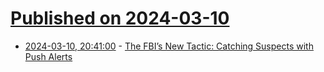 # [Published on 2024-03-10](index.md)

* [2024-03-10, 20:41:00](https://soylentnews.org/article.pl?sid=24/03/09/0243221&from=rss) - [The FBI’s New Tactic: Catching Suspects with Push Alerts](https://soylentnews.org/article.pl?sid=24/03/09/0243221&from=rss)
